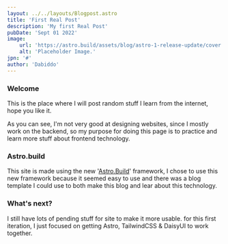 ```yaml
---
layout: ../../layouts/Blogpost.astro
title: 'First Real Post'
description: 'My first Real Post'
pubDate: 'Sept 01 2022'
image:
    url: 'https://astro.build/assets/blog/astro-1-release-update/cover.jpeg' 
    alt: 'Placeholder Image.'
jpn: '#'
author: 'Dabiddo'
---
```


### Welcome

This is the place where I will post random stuff I learn from the internet, hope you like it.

As you can see, I'm not very good at designing websites, since I mostly work on the backend, so my purpose for doing this page is to practice
and learn more stuff about frontend technology.

### Astro.build

This site is made using the new '<a href="#">Astro.Build</a>' framework, I chose to use this new framework because it seemed easy to use and there
was a blog template I could use to both make this blog and lear about this technology.


### What's next?

I still have lots of pending stuff for site to make it more usable. for this first iteration, I just focused on getting Astro, TailwindCSS & DaisyUI to
work together.